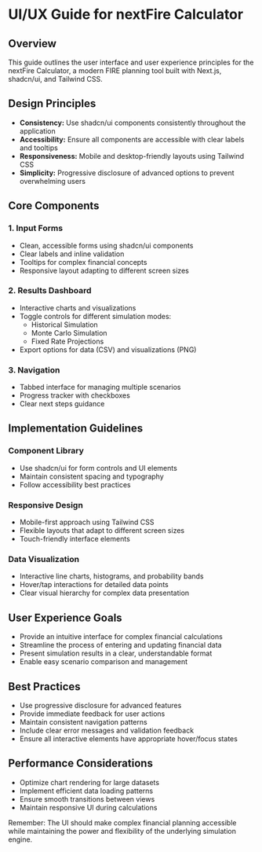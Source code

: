 # UI/UX Guide for nextFire Calculator

## Overview
This guide outlines the user interface and user experience principles for the nextFire Calculator, a modern FIRE planning tool built with Next.js, shadcn/ui, and Tailwind CSS.

## Design Principles
- **Consistency:** Use shadcn/ui components consistently throughout the application
- **Accessibility:** Ensure all components are accessible with clear labels and tooltips
- **Responsiveness:** Mobile and desktop-friendly layouts using Tailwind CSS
- **Simplicity:** Progressive disclosure of advanced options to prevent overwhelming users

## Core Components

### 1. Input Forms
- Clean, accessible forms using shadcn/ui components
- Clear labels and inline validation
- Tooltips for complex financial concepts
- Responsive layout adapting to different screen sizes

### 2. Results Dashboard
- Interactive charts and visualizations
- Toggle controls for different simulation modes:
  - Historical Simulation
  - Monte Carlo Simulation
  - Fixed Rate Projections
- Export options for data (CSV) and visualizations (PNG)

### 3. Navigation
- Tabbed interface for managing multiple scenarios
- Progress tracker with checkboxes
- Clear next steps guidance

## Implementation Guidelines

### Component Library
- Use shadcn/ui for form controls and UI elements
- Maintain consistent spacing and typography
- Follow accessibility best practices

### Responsive Design
- Mobile-first approach using Tailwind CSS
- Flexible layouts that adapt to different screen sizes
- Touch-friendly interface elements

### Data Visualization
- Interactive line charts, histograms, and probability bands
- Hover/tap interactions for detailed data points
- Clear visual hierarchy for complex data presentation

## User Experience Goals
- Provide an intuitive interface for complex financial calculations
- Streamline the process of entering and updating financial data
- Present simulation results in a clear, understandable format
- Enable easy scenario comparison and management

## Best Practices
- Use progressive disclosure for advanced features
- Provide immediate feedback for user actions
- Maintain consistent navigation patterns
- Include clear error messages and validation feedback
- Ensure all interactive elements have appropriate hover/focus states

## Performance Considerations
- Optimize chart rendering for large datasets
- Implement efficient data loading patterns
- Ensure smooth transitions between views
- Maintain responsive UI during calculations

Remember: The UI should make complex financial planning accessible while maintaining the power and flexibility of the underlying simulation engine.
